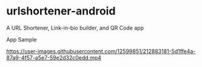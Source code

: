 # urlshortener-android

A URL Shortener, Link-in-bio builder, and QR Code app

App Sample



https://user-images.githubusercontent.com/12599851/212883181-5d1ffe4a-87a9-4f57-a5e7-59e2d32c0edd.mp4

